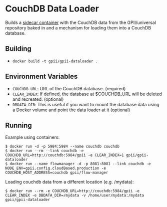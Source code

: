 # CouchDB Data Loader

Builds a [sidecar container](http://blog.kubernetes.io/2015/06/the-distributed-system-toolkit-patterns.html) with the CouchDB data from the GPII/universal repository baked in and a mechanism for loading them into a CouchDB database.

## Building

- `docker build -t gpii/gpii-dataloader .`

## Environment Variables

- `COUCHDB_URL`: URL of the CouchDB database. (required)
- `CLEAR_INDEX`: If defined, the database at $COUCHDB_URL will be deleted and recreated. (optional)
- `DBDATA_DIR`: This is useful if you want to mount the database data using a Docker volume and point the data loader at it (optional)

## Running

Example using containers:

```
$ docker run -d -p 5984:5984 --name couchdb couchdb
$ docker run --rm --link couchdb -e COUCHDB_URL=http://couchdb:5984/gpii -e CLEAR_INDEX=1 gpii/gpii-dataloader
$ docker run --name flowmanager -d -p 8081:8081 --link couchdb -e NODE_ENV=gpii.config.cloudBased.production -e COUCHDB_HOST_ADDRESS=couchdb gpii/flow-manager
```

Loading couchdb data from a different location (e.g. /mydata):

```
$ docker run --rm -e COUCHDB_URL=http://couchdb:5984/gpii -e CLEAR_INDEX -e DBDATA_DIR=/mydata -v /home/user/mydata:/mydata gpii/gpii-dataloader
```
